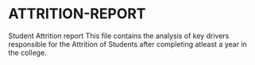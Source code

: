 # ATTRITION-REPORT
Student Attrition report 
This file contains the analysis of key drivers responsible for the Attrition of Students after completing atleast a year in the college.
